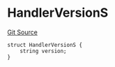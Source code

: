 # HandlerVersionS
[Git Source](https://github.com/thrackle-io/tron/blob/56352a4526d6a87b8ae2304732a66802674fba29/src/client/token/handler/diamond/RuleStorage.sol)


```solidity
struct HandlerVersionS {
    string version;
}
```


